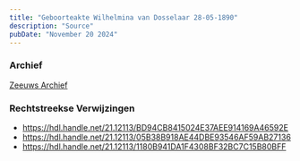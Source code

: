 ```yaml
---
title: "Geboorteakte Wilhelmina van Dosselaar 28-05-1890"
description: "Source"
pubDate: "November 20 2024"
---
```


### Archief
[Zeeuws Archief](https://www.zeeuwsarchief.nl/)

### Rechtstreekse Verwijzingen
- https://hdl.handle.net/21.12113/BD94CB8415024E37AEE914169A46592E
- https://hdl.handle.net/21.12113/05B38B918AE44DBE93546AF59AB27136
- https://hdl.handle.net/21.12113/1180B941DA1F4308BF32BC7C15B80BFF
